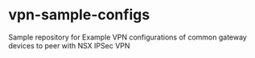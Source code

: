 # vpn-sample-configs
Sample repository for Example VPN configurations of common gateway devices to peer with NSX IPSec VPN
